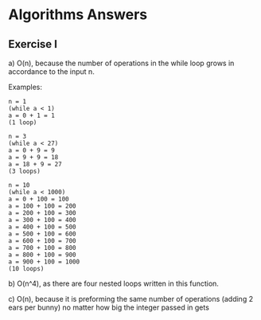 # Algorithms Answers

## Exercise I

a) O(n), because the number of operations in the while loop grows in accordance to the input n.

Examples:

```
n = 1
(while a < 1)
a = 0 + 1 = 1
(1 loop)
```

```
n = 3
(while a < 27)
a = 0 + 9 = 9
a = 9 + 9 = 18
a = 18 + 9 = 27
(3 loops)
```

```
n = 10
(while a < 1000)
a = 0 + 100 = 100
a = 100 + 100 = 200
a = 200 + 100 = 300
a = 300 + 100 = 400
a = 400 + 100 = 500
a = 500 + 100 = 600
a = 600 + 100 = 700
a = 700 + 100 = 800
a = 800 + 100 = 900
a = 900 + 100 = 1000
(10 loops)
```

b) O(n^4), as there are four nested loops written in this function.

c) O(n), because it is preforming the same number of operations (adding 2 ears per bunny) no matter how big the integer passed in gets
